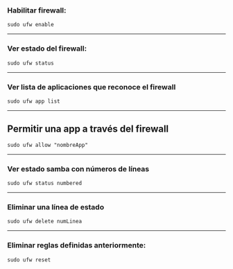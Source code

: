 ### Habilitar firewall:
~~~
sudo ufw enable
~~~

------------------------------------------------------------------------------------
### Ver estado del firewall:
~~~
sudo ufw status
~~~

------------------------------------------------------------------------------------
### Ver lista de aplicaciones que reconoce el firewall
~~~
sudo ufw app list
~~~

------------------------------------------------------------------------------------
## Permitir una app a través del firewall
~~~
sudo ufw allow "nombreApp"
~~~

------------------------------------------------------------------------------------
### Ver estado samba con números de líneas
~~~
sudo ufw status numbered
~~~

------------------------------------------------------------------------------------
### Eliminar una línea de estado
~~~
sudo ufw delete numLinea
~~~

------------------------------------------------------------------------------------
### Eliminar reglas definidas anteriormente:
~~~
sudo ufw reset
~~~
